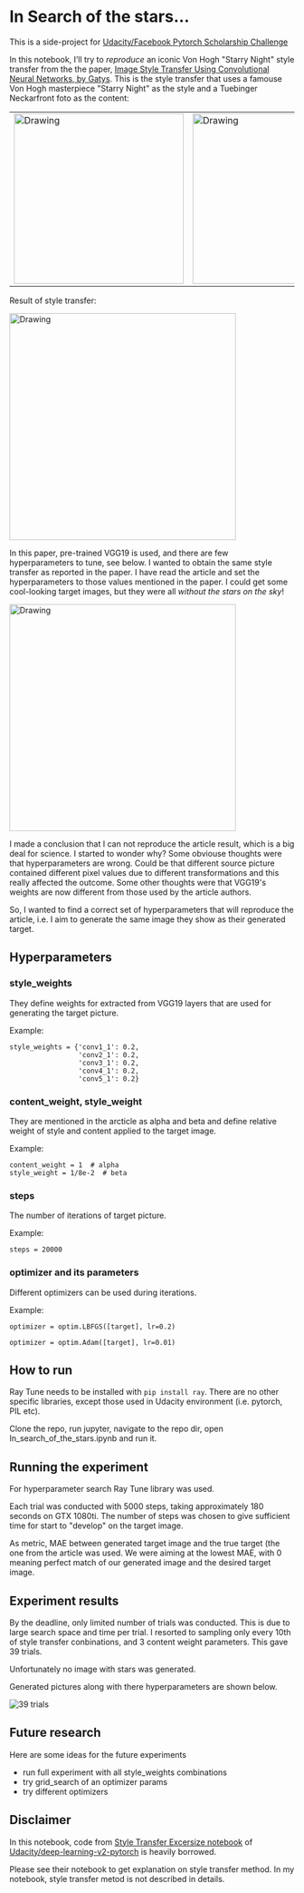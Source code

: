 # In Search of the stars...

This is a side-project for [Udacity/Facebook Pytorch Scholarship Challenge](https://sites.google.com/udacity.com/pytorch-scholarship-facebook/community/project-showcase)

In this notebook, I’ll try to *reproduce* an iconic Von Hogh "Starry Night" style transfer from the the paper, [Image Style Transfer Using Convolutional Neural Networks, by Gatys](https://www.cv-foundation.org/openaccess/content_cvpr_2016/papers/Gatys_Image_Style_Transfer_CVPR_2016_paper.pdf). This is the style transfer that uses a famouse Von Hogh masterpiece "Starry Night" as the style and a Tuebinger Neckarfront foto as the content:

<table><tr>
<td> <img src="Van_Gogh_Starry_Night_gatys_paper_004.jpg" alt="Drawing" style="height: 300px;"/> </td>
<td> <img src="Tuebingen_Neckarfront_gatys_paper_002.jpg" alt="Drawing" style="height: 300px;"/> </td>
</tr>
</table>
    
Result of style transfer:

<img src="Van_Gogh_true_target_gatys_paper_021.jpg" alt="Drawing" style="width: 400px;" align='middle'/> 

In this paper, pre-trained VGG19 is used, and there are few hyperparameters to tune, see below. I wanted to obtain the same style transfer as reported in the paper. I have read the article and set the hyperparameters to those values mentioned in the paper. I could get some cool-looking target images, but they were all _without the stars on the sky_! 

<img src="result1.png" alt="Drawing" style="width: 400px;" align="middle"/> 

I made a conclusion that I can not reproduce the article result, which is a big deal for science. I started to wonder why? Some obviouse thoughts were that hyperparameters are wrong. Could be that different source picture contained different pixel values due to different transformations and this really affected the outcome. Some other thoughts were that VGG19's weights are now different from those used by the article authors.

So, I wanted to find a correct set of hyperparameters that will reproduce the article, i.e. I aim to generate the same image they show as their generated target.


## Hyperparameters

### style_weights

They define weights for extracted from VGG19 layers that are used for generating the target picture.

Example:

```
style_weights = {'conv1_1': 0.2,
                 'conv2_1': 0.2,
                 'conv3_1': 0.2,
                 'conv4_1': 0.2,
                 'conv5_1': 0.2}
```

### content_weight, style_weight

They are mentioned in the arcticle as alpha and beta and define relative weight of style and content applied to the target image.

Example:

```
content_weight = 1  # alpha
style_weight = 1/8e-2  # beta
```

### steps

The number of iterations of target picture.

Example:

`steps = 20000`

### optimizer and its parameters

Different optimizers can be used during iterations.

Example:

`optimizer = optim.LBFGS([target], lr=0.2)`

`optimizer = optim.Adam([target], lr=0.01)`

## How to run

Ray Tune needs to be installed with `pip install ray`. There are no other specific libraries, except those used in Udacity environment (i.e. pytorch, PIL etc).

Clone the repo, run jupyter, navigate to the repo dir, open In_search_of_the_stars.ipynb and run it.

## Running the experiment

For hyperparameter search Ray Tune library was used.

Each trial was conducted with 5000 steps, taking approximately 180 seconds on GTX 1080ti. The number of steps was chosen to give sufficient time for start to "develop" on the target image.

As metric, MAE between generated target image and the true target (the one from the article was used. We were aiming at the lowest MAE, with 0 meaning perfect match of our generated image and the desired target image.

## Experiment results

By the deadline, only limited number of trials was conducted. This is due to large search space and time per trial. I resorted to sampling only every 10th of style transfer conbinations, and 3 content weight parameters. This gave 39 trials. 

Unfortunately no image with stars was generated.

Generated pictures along with there hyperparameters are shown below.

<img src="experiment_39_trials.png" alt="39 trials" align='middle'/>


## Future research

Here are some ideas for the future experiments

* run full experiment with all style_weights combinations
* try grid_search of an optimizer params
* try different optimizers 


## Disclaimer

In this notebook, code from [Style Transfer Excersize notebook](https://github.com/udacity/deep-learning-v2-pytorch/blob/master/style-transfer/Style_Transfer_Exercise.ipynb) of [Udacity/deep-learning-v2-pytorch](https://github.com/udacity/deep-learning-v2-pytorch) is heavily borrowed. 

Please see their notebook to get explanation on style transfer method. In my notebook, style transfer metod is not described in details.
